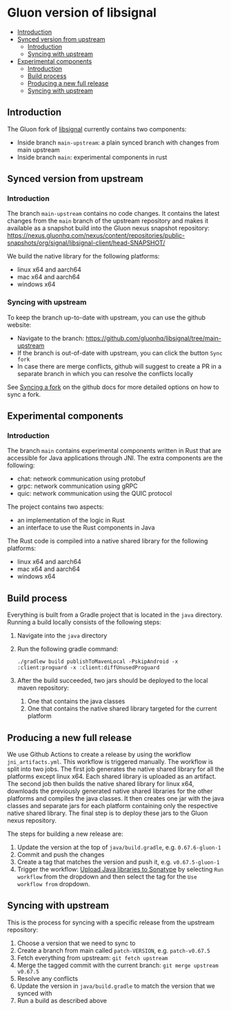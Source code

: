 # Gluon version of libsignal

* [Introduction](#introduction)
* [Synced version from upstream](#synced-version-from-upstream)
   * [Introduction](#introduction-1)
   * [Syncing with upstream](#syncing-with-upstream)
* [Experimental components](#experimental-components)
   * [Introduction](#introduction-2)
   * [Build process](#build-process)
   * [Producing a new full release](#producing-a-new-full-release)
   * [Syncing with upstream](#syncing-with-upstream-1)

## Introduction

The Gluon fork of [libsignal](https://github.com/signalapp/libsignal) currently contains two
components:

* Inside branch `main-upstream`: a plain synced branch with changes from main upstream
* Inside branch `main`: experimental components in rust

## Synced version from upstream

### Introduction

The branch `main-upstream` contains no code changes. It contains the latest changes from the
`main` branch of the upstream repository and makes it available as a snapshot build into the Gluon
nexus snapshot repository: https://nexus.gluonhq.com/nexus/content/repositories/public-snapshots/org/signal/libsignal-client/head-SNAPSHOT/

We build the native library for the following platforms:

* linux x64 and aarch64
* mac x64 and aarch64
* windows x64

### Syncing with upstream

To keep the branch up-to-date with upstream, you can use the github website:

* Navigate to the branch: https://github.com/gluonhq/libsignal/tree/main-upstream
* If the branch is out-of-date with upstream, you can click the button `Sync fork`
* In case there are merge conflicts, github will suggest to create a PR in a separate
  branch in which you can resolve the conflicts locally

See [Syncing a fork](https://docs.github.com/en/pull-requests/collaborating-with-pull-requests/working-with-forks/syncing-a-fork) on the github docs for more detailed options on how to sync a
fork.

## Experimental components

### Introduction

The branch `main` contains experimental components written in Rust that are accessible for Java
applications through JNI. The extra components are the following:

* chat: network communication using protobuf
* grpc: network communication using gRPC
* quic: network communication using the QUIC protocol

The project contains two aspects:

* an implementation of the logic in Rust
* an interface to use the Rust components in Java

The Rust code is compiled into a native shared library for the following platforms:

* linux x64 and aarch64
* mac x64 and aarch64
* windows x64

## Build process

Everything is built from a Gradle project that is located in the `java` directory. Running a
build locally consists of the following steps:

1. Navigate into the `java` directory
2. Run the following gradle command:

    ```
    ./gradlew build publishToMavenLocal -PskipAndroid -x :client:proguard -x :client:diffUnusedProguard
    ```

3. After the build succeeded, two jars should be deployed to the local maven repository:
    1. One that contains the java classes
    2. One that contains the native shared library targeted for the current platform

## Producing a new full release

We use Github Actions to create a release by using the workflow `jni_artifacts.yml`. This
workflow is triggered manually. The workflow is split into two jobs. The first job generates the
native shared library for all the platforms except linux x64. Each shared library is uploaded as
an artifact. The second job then builds the native shared library for linux x64, downloads the
previously generated native shared libraries for the other platforms and compiles the java
classes. It then creates one jar with the java classes and separate jars for each platform
containing only the respective native shared library. The final step is to deploy these jars to
the Gluon nexus repository.

The steps for building a new release are:

1. Update the version at the top of `java/build.gradle`, e.g. `0.67.6-gluon-1`
2. Commit and push the changes
3. Create a tag that matches the version and push it, e.g. `v0.67.5-gluon-1`
4. Trigger the workflow: [Upload Java libraries to Sonatype](https://github.com/gluonhq/libsignal/actions/workflows/jni_artifacts.yml)
by selecting `Run workflow` from the dropdown and then select the tag for the `Use workflow from`
dropdown.

## Syncing with upstream

This is the process for syncing with a specific release from the upstream repository:

1. Choose a version that we need to sync to
2. Create a branch from main called `patch-VERSION`, e.g. `patch-v0.67.5`
3. Fetch everything from upstream: `git fetch upstream`
4. Merge the tagged commit with the current branch: `git merge upstream v0.67.5`
5. Resolve any conflicts
6. Update the version in `java/build.gradle` to match the version that we synced with
7. Run a build as described above